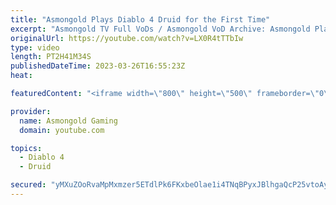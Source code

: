 ```yaml
---
title: "Asmongold Plays Diablo 4 Druid for the First Time"
excerpt: "Asmongold TV Full VoDs / Asmongold VoD Archive: Asmongold Plays Diablo IV Druid for the first Time going over all the ..."
originalUrl: https://youtube.com/watch?v=LX0R4tTTbIw
type: video
length: PT2H41M34S
publishedDateTime: 2023-03-26T16:55:23Z
heat: 

featuredContent: "<iframe width=\"800\" height=\"500\" frameborder=\"0\" src=\"https://www.youtube.com/embed/LX0R4tTTbIw\" allow=\"accelerometer; autoplay; encrypted-media; gyroscope; picture-in-picture\" allowfullscreen></iframe>"

provider:
  name: Asmongold Gaming
  domain: youtube.com

topics:
  - Diablo 4
  - Druid

secured: "yMXuZOoRvaMpMxmzer5ETdlPk6FKxbeOlae1i4TNqBPyxJBlhgaQcP25vtoAyOhMftnucBk1BFY7oUHNzUaSniSiQI3NAkz0YBtMw5oFUWf0WA37+/cSaltLPNWYewaLPFOkNXY2eKSjNYb+U8s9SOwTAzu8gvg2KxZDexbpp8/dBeyDyVyDLtTFA6fMkGq05BwOQQox6gDe292ivH6FWsyQ0iX8I7yJHvYHKd0srvuLETEfMyhliQmJrrXhlrqMAx8lbQIaCpH0PVOrBF5EV3grOaDUt5jdh+tFXlCYukPNLchpvgW7PDWup3472K8crZpkNNklCUjHkfIBJHHVc/14obHJCPedgC6xxasAk3uFVUy9Vo0KaIBlhxPwHGcMklgdfj/H7mHWePAha3ruurUfcBD6UeE0jo3V6o48qCUVHiYQETXPM4+A/HmwRqN4;dGR6+If3YKLxJdL+CzfMGA=="
---
```


